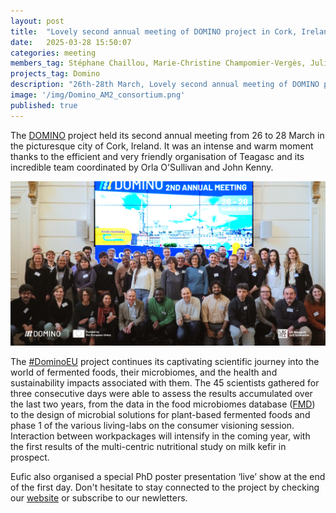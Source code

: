 ```yaml
---
layout: post
title:  "Lovely second annual meeting of DOMINO project in Cork, Ireland"
date:   2025-03-28 15:50:07
categories: meeting
members_tag: Stéphane Chaillou, Marie-Christine Champomier-Vergès, Julien Tap
projects_tag: Domino
description: "26th-28th March, Lovely second annual meeting of DOMINO project in Cork, Ireland"
image: '/img/Domino_AM2_consortium.png'
published: true
---
```


 The [DOMINO](https://fme.micalis.fr/projects/domino/) project held its second annual meeting from 26 to 28 March in the picturesque city of Cork, Ireland. 
 It was an intense and warm moment thanks to the efficient and very friendly organisation of Teagasc and its incredible team coordinated by Orla O'Sullivan and John Kenny.
 
![](/img/Domino_AM2_consortium.png)
 
The [#DominoEU](https://bsky.app/hashtag/dominoEU) project continues its captivating scientific journey into the world of fermented foods, their microbiomes, and the health and sustainability impacts associated with them. The 45 scientists gathered for three consecutive days were able to assess the results accumulated over the last two years, from the data in the food microbiomes database ([FMD](https://github.com/SegataLab/cFMD)) to the design of microbial solutions for plant-based fermented foods and phase 1 of the various living-labs on the consumer visioning session. Interaction between workpackages will intensify in the coming year, with the first results of the multi-centric nutritional study on milk kefir in prospect.


Eufic also organised a special PhD poster presentation ‘live’ show at the end of the first day. 
Don't hesitate to stay connected to the project by checking our [website](https://www.domino-euproject.eu/) or subscribe to our newletters. 



